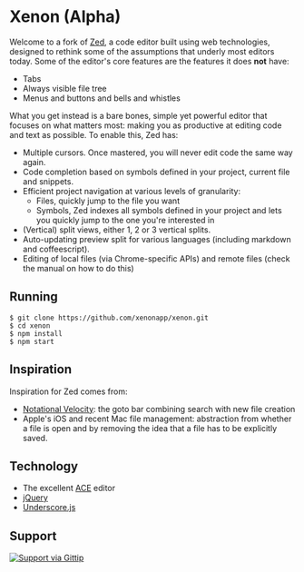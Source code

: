 Xenon (Alpha)
======

Welcome to a fork of [Zed](http://zedapp.org), a code editor built using web technologies, designed to rethink some of the assumptions that underly most editors today. Some of the editor's core features are the features it does **not** have:

* Tabs
* Always visible file tree
* Menus and buttons and bells and whistles

What you get instead is a bare bones, simple yet powerful editor that focuses on what matters most: making you as productive at editing code and text as possible. To enable this, Zed has:

* Multiple cursors. Once mastered, you will never edit code the same way again.
* Code completion based on symbols defined in your project, current file and
  snippets.
* Efficient project navigation at various levels of granularity:
    * Files, quickly jump to the file you want
    * Symbols, Zed indexes all symbols defined in your project and lets you
      quickly jump to the one you're interested in
* (Vertical) split views, either 1, 2 or 3 vertical splits.
* Auto-updating preview split for various languages (including markdown and
  coffeescript).
* Editing of local files (via Chrome-specific APIs) and remote files (check the manual on how to do this)

Running
-------------------------



    $ git clone https://github.com/xenonapp/xenon.git
    $ cd xenon
    $ npm install
    $ npm start
    


Inspiration
-----------

Inspiration for Zed comes from:

* [Notational Velocity](http://notational.net): the goto bar combining search
  with new file creation
* Apple's iOS and recent Mac file management: abstraction from whether a file
  is open and by removing the idea that a file has to be explicitly saved.

Technology
----------

* The excellent [ACE](http://github.com/ajaxorg/ace) editor
* [jQuery](http://jquery.com)
* [Underscore.js](http://underscorejs.org)

Support
-------

[![Support via Gittip](https://rawgithub.com/twolfson/gittip-badge/0.2.0/dist/gittip.png)](https://www.gittip.com/zefhemel/)
